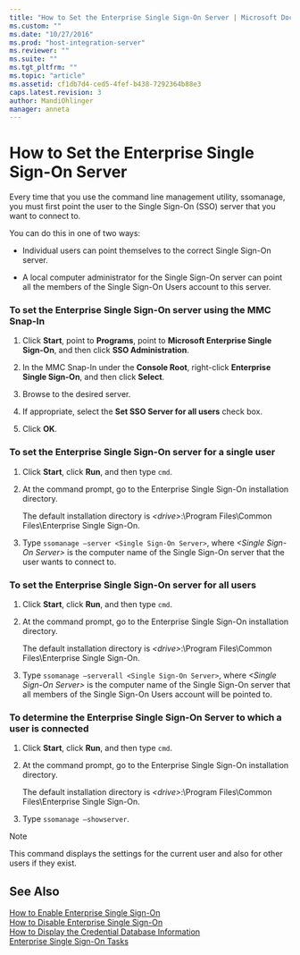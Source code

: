 ```yaml
---
title: "How to Set the Enterprise Single Sign-On Server | Microsoft Docs"
ms.custom: ""
ms.date: "10/27/2016"
ms.prod: "host-integration-server"
ms.reviewer: ""
ms.suite: ""
ms.tgt_pltfrm: ""
ms.topic: "article"
ms.assetid: cf1db7d4-ced5-4fef-b438-7292364b88e3
caps.latest.revision: 3
author: MandiOhlinger
manager: anneta
---
```

# How to Set the Enterprise Single Sign-On Server
Every time that you use the command line management utility, ssomanage, you must first point the user to the Single Sign-On (SSO) server that you want to connect to.  
  
 You can do this in one of two ways:  
  
-   Individual users can point themselves to the correct Single Sign-On server.  
  
-   A local computer administrator for the Single Sign-On server can point all the members of the Single Sign-On Users account to this server.  
  
### To set the Enterprise Single Sign-On server using the MMC Snap-In  
  
1.  Click **Start**, point to **Programs**, point to **Microsoft Enterprise Single Sign-On**, and then click **SSO Administration**.  
  
2.  In the MMC Snap-In under the **Console Root**, right-click **Enterprise Single Sign-On**, and then click **Select**.  
  
3.  Browse to the desired server.  
  
4.  If appropriate, select the **Set SSO Server for all users** check box.  
  
5.  Click **OK**.  
  
### To set the Enterprise Single Sign-On server for a single user  
  
1.  Click **Start**, click **Run**, and then type `cmd`.  
  
2.  At the command prompt, go to the Enterprise Single Sign-On installation directory.  
  
     The default installation directory is *\<drive>*:\Program Files\Common Files\Enterprise Single Sign-On.  
  
3.  Type `ssomanage –server <Single Sign-On Server>`, where *\<Single Sign-On Server>* is the computer name of the Single Sign-On server that the user wants to connect to.  
  
### To set the Enterprise Single Sign-On server for all users  
  
1.  Click **Start**, click **Run**, and then type `cmd`.  
  
2.  At the command prompt, go to the Enterprise Single Sign-On installation directory.  
  
     The default installation directory is *\<drive>*:\Program Files\Common Files\Enterprise Single Sign-On.  
  
3.  Type `ssomanage –serverall <Single Sign-On Server>`, where *\<Single Sign-On Server>* is the computer name of the Single Sign-On server that all members of the Single Sign-On Users account will be pointed to.  
  
### To determine the Enterprise Single Sign-On Server to which a user is connected  
  
1.  Click **Start**, click **Run**, and then type `cmd`.  
  
2.  At the command prompt, go to the Enterprise Single Sign-On installation directory.  
  
     The default installation directory is *\<drive>*:\Program Files\Common Files\Enterprise Single Sign-On.  
  
3.  Type `ssomanage –showserver`.  
  
> [!NOTE]
>  This command displays the settings for the current user and also for other users if they exist.  
  
## See Also  
 [How to Enable Enterprise Single Sign-On](../esso/how-to-enable-enterprise-single-sign-on.md)   
 [How to Disable Enterprise Single Sign-On](../esso/how-to-disable-enterprise-single-sign-on.md)   
 [How to Display the Credential Database Information](../esso/how-to-display-the-credential-database-information.md)   
 [Enterprise Single Sign-On Tasks](../esso/enterprise-single-sign-on-tasks.md)